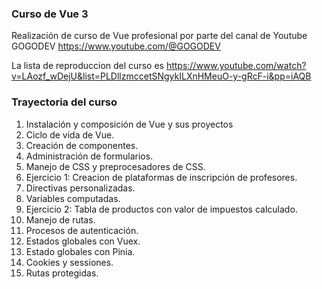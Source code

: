 ### Curso de Vue 3

Realización de curso de Vue profesional por parte del canal de Youtube GOGODEV https://www.youtube.com/@GOGODEV

La lista de reproduccion del curso es https://www.youtube.com/watch?v=LAozf_wDejU&list=PLDllzmccetSNgykILXnHMeuO-y-gRcF-i&pp=iAQB

### Trayectoria del curso
1) Instalación y composición de Vue y sus proyectos
2) Ciclo de vida de Vue.
3) Creación de componentes.
4) Administración de formularios.
5) Manejo de CSS y preprocesadores de CSS.
6) Ejercicio 1: Creacion de plataformas de inscripción de profesores.
7) Directivas personalizadas.
8) Variables computadas.
9) Ejercicio 2: Tabla de productos con valor de impuestos calculado.
10) Manejo de rutas.
11) Procesos de autenticación.
12) Estados globales con Vuex.
13) Estado globales con Pinia.
14) Cookies y sessiones.
15) Rutas protegidas.
